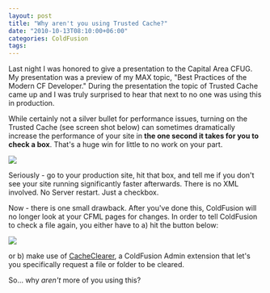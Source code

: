 ```yaml
---
layout: post
title: "Why aren't you using Trusted Cache?"
date: "2010-10-13T08:10:00+06:00"
categories: ColdFusion 
tags: 
---
```


Last night I was honored to give a presentation to the Capital Area CFUG. My presentation was a preview of my MAX topic, "Best Practices of the Modern CF Developer." During the presentation the topic of Trusted Cache came up and I was truly surprised to hear that next to no one was using this in production. 

While certainly not a silver bullet for performance issues, turning on the Trusted Cache (see screen shot below) can sometimes dramatically increase the performance of your site in <b>the one second it takes for you to check a box</b>. That's a huge win for little to no work on your part.

<img src="https://static.raymondcamden.com/images/cfjedi/Screen shot 2010-10-13 at 6.59.07 AM.png" />

Seriously - go to your production site, hit that box, and tell me if you don't see your site running significantly faster afterwards. There is no XML involved. No Server restart. Just a checkbox. 

Now - there is one small drawback. After you've done this, ColdFusion will no longer look at your CFML pages for changes. In order to tell ColdFusion to check a file again, you either have to a) hit the button below:

<img src="https://static.raymondcamden.com/images/cfjedi/Screen shot 2010-10-13 at 7.00.53 AM.png" />

or b) make use of <a href="http://cacheclearer.riaforge.org/">CacheClearer</a>, a ColdFusion Admin extension that let's you specifically request a file or folder to be cleared.

So... why <i>aren't</i> more of you using this?